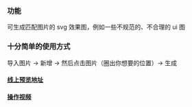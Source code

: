 ### 功能

可生成匹配图片的 svg 效果图，例如一些不规范的、不合理的 ui 图

### 十分简单的使用方式

导入图片 -> 新增 -> 然后点击图片（圈出你想要的位置）-> 生成

#### [线上预览地址](http://47.106.95.149:888/svg/svg/index.html)

#### [操作视频](http://47.106.95.149:888/svg/20220117_095746.mp4)
